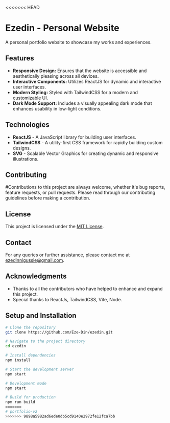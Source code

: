 <<<<<<< HEAD
# Ezedin - Personal Website

A personal portfolio website to showcase my works and experiences.

## Features

- **Responsive Design:** Ensures that the website is accessible and aesthetically pleasing across all devices.
- **Interactive Components:** Utilizes ReactJS for dynamic and interactive user interfaces.
- **Modern Styling:** Styled with TailwindCSS for a modern and customizable UI.
- **Dark Mode Support:** Includes a visually appealing dark mode that enhances usability in low-light conditions.

## Technologies

- **ReactJS** - A JavaScript library for building user interfaces.
- **TailwindCSS** - A utility-first CSS framework for rapidly building custom designs.
- **SVG** - Scalable Vector Graphics for creating dynamic and responsive illustrations.

## Contributing

#Contributions to this project are always welcome, whether it's bug reports, feature requests, or pull requests. Please read through our contributing guidelines before making a contribution.

## License

This project is licensed under the [MIT License](LICENSE.md).

## Contact

For any queries or further assistance, please contact me at [ezedinnigussie@gmail.com](mailto:ezedinnigussie@gmail.com).

## Acknowledgments

- Thanks to all the contributors who have helped to enhance and expand this project.
- Special thanks to ReactJs, TailwindCSS, Vite, Node.

## Setup and Installation

```bash
# Clone the repository
git clone https://github.com/Eze-Din/ezedin.git

# Navigate to the project directory
cd ezedin

# Install dependencies
npm install

# Start the development server
npm start

# Development mode
npm start

# Build for production
npm run build
=======
# portfolio-v2
>>>>>>> 9898a5982ad6ede0db5cd9140e2972fe12fca7bb
